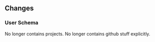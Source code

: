 
## Changes

### User Schema

No longer contains projects. No longer contains github stuff explicitly.

